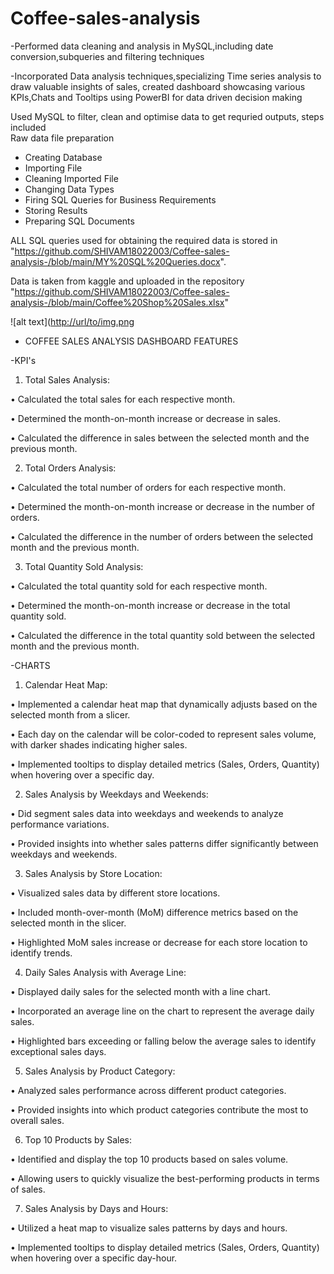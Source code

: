 # Coffee-sales-analysis
-Performed data cleaning and analysis in MySQL,including date conversion,subqueries and filtering techniques

-Incorporated Data analysis techniques,specializing Time series analysis to draw valuable insights of sales, created dashboard showcasing various KPIs,Chats and Tooltips using PowerBI for data driven decision making

Used MySQL to filter, clean and optimise data to get requried outputs, steps included  
Raw data file preparation
- Creating Database
- Importing File
- Cleaning Imported File
- Changing Data Types
- Firing SQL Queries for Business Requirements
- Storing Results
- Preparing SQL Documents
  
ALL SQL queries used for obtaining the required data is stored in "https://github.com/SHIVAM18022003/Coffee-sales-analysis-/blob/main/MY%20SQL%20Queries.docx".

Data is taken from kaggle and uploaded in the repository "https://github.com/SHIVAM18022003/Coffee-sales-analysis-/blob/main/Coffee%20Shop%20Sales.xlsx"

![alt text]([http://url/to/img.png](https://github.com/SHIVAM18022003/Coffee-sales-analysis-/blob/main/dahboard%20img%202.png])

- COFFEE SALES ANALYSIS DASHBOARD FEATURES

-KPI's
1. Total Sales Analysis:

• Calculated the total sales for each respective month.

• Determined the month-on-month increase or decrease in sales.

• Calculated the difference in sales between the selected month and the previous month.

2. Total Orders Analysis:

• Calculated the total number of orders for each respective month.

• Determined the month-on-month increase or decrease in the number of orders.

• Calculated the difference in the number of orders between the selected month and the previous month.

3. Total Quantity Sold Analysis:

• Calculated the total quantity sold for each respective month.

• Determined the month-on-month increase or decrease in the total quantity sold.

• Calculated the difference in the total quantity sold between the selected month and the previous month.

-CHARTS

1. Calendar Heat Map:

• Implemented a calendar heat map that dynamically adjusts based on the selected month from a slicer.

• Each day on the calendar will be color-coded to represent sales volume, with darker shades indicating higher sales.

• Implemented tooltips to display detailed metrics (Sales, Orders, Quantity) when hovering over a specific day.

2. Sales Analysis by Weekdays and Weekends:

• Did segment sales data into weekdays and weekends to analyze performance variations.

• Provided insights into whether sales patterns differ significantly between weekdays and weekends.

3. Sales Analysis by Store Location:

• Visualized sales data by different store locations.

• Included month-over-month (MoM) difference metrics based on the selected month in the slicer.

• Highlighted MoM sales increase or decrease for each store location to identify trends.

4. Daily Sales Analysis with Average Line:

• Displayed daily sales for the selected month with a line chart.

• Incorporated an average line on the chart to represent the average daily sales.

• Highlighted bars exceeding or falling below the average sales to identify exceptional sales days.

5. Sales Analysis by Product Category:

• Analyzed sales performance across different product categories.

• Provided insights into which product categories contribute the most to overall sales.

6. Top 10 Products by Sales:

• Identified and display the top 10 products based on sales volume.

• Allowing users to quickly visualize the best-performing products in terms of sales.

7. Sales Analysis by Days and Hours:

• Utilized a heat map to visualize sales patterns by days and hours.

• Implemented tooltips to display detailed metrics (Sales, Orders, Quantity) when hovering over a specific day-hour.
